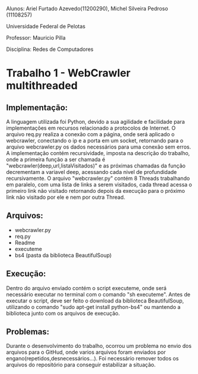 Alunos: Ariel Furtado Azevedo(11200290), Michel Silveira Pedroso (11108257)

Universidade Federal de Pelotas

Professor: Mauricio Pilla

Disciplina: Redes de Computadores

Trabalho 1 - WebCrawler multithreaded
===========================================================================

Implementação:
---------------------------------------------------------------------------
A linguagem utilizada foi Python, devido a sua agilidade e facilidade para
implementações em recursos relacionado a protocolos de Internet.
O arquivo req.py realiza a conexão com a página, onde será aplicado o
webcrawler, conectando o ip e a porta em um socket, retornando para o arquivo
webcrawler.py os dados necessários para uma conexão sem erros.
A implementação contém recursividade, imposta na descrição do trabalho, onde
a primeira função a ser chamada é "webcrawler(deep,url,listaVisitados)" e as
próximas chamadas da função decrementam a variavel deep, acessando cada nivel
de profundidade recursivamente.
O arquivo "webcrawler.py" contém 8 Threads trabalhando em paralelo, com uma
lista de links a serem visitados, cada thread acessa o primeiro link não 
visitado retornando depois da execução para o próximo link não visitado por
ele e nem por outra Thread.

Arquivos: 
---------------------------------------------------------------------------
- webcrawler.py
- req.py
- Readme
- executeme
- bs4 (pasta da biblioteca BeautifulSoup)

Execução:
---------------------------------------------------------------------------
Dentro do arquivo enviado contém o script executeme, onde será necessário
executar no terminal com o comando "sh executeme".
Antes de executar o script, deve ser feito o download da biblioteca BeautifulSoup, 
utilizando o comando "sudo apt-get install python-bs4" ou mantendo a biblioteca
junto com os arquivos de execução.

Problemas:
---------------------------------------------------------------------------
Durante o desenvolvimento do trabalho, ocorrou um problema no envio dos arquivos
para o GitHud, onde varios arquivos foram enviados por engano(repetidos,desnecessários...).
Foi necessário remover todos os arquivos do repositório para conseguir estabilizar a
situação.
